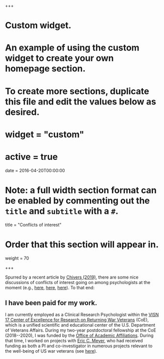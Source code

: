 +++
# Custom widget.
# An example of using the custom widget to create your own homepage section.
# To create more sections, duplicate this file and edit the values below as desired.

# widget = "custom"
# active = true
date = 2016-04-20T00:00:00

# Note: a full width section format can be enabled by commenting out the `title` and `subtitle` with a `#`.
title = "Conflicts of interest"

# Order that this section will appear in.
weight = 70

+++

Spurred by a recent article by [Chivers (2019)](https://www.nature.com/articles/d41586-019-02041-5), there are some nice discussions of conflicts of interest going on among psychologists at the moment (e.g., [here](https://twitter.com/StuartJRitchie/status/1146113067375353856), [here](https://twitter.com/IoanaA_Cristea/status/1146441218810925057), [here](https://twitter.com/hardsci/status/1146115810940739585)). To that end:

## I have been paid for my work.

I am currently employed as a Clinical Research Psychologist within the [VISN 17 Center of Excellence for Research on Returning War Veterans](https://www.mirecc.va.gov/visn17/) (CoE), which is a unified scientific and educational center of the U.S. Department of Veterans Affairs. During my two-year postdoctoral fellowship at the CoE (2018--2020), I was funded by the [Office of Academic Affiliations](https://www.va.gov/oaa/specialfellows/programs/SF_HSRD.asp?p=5). During that time, I worked on projects with [Eric C. Meyer](https://scholar.google.com/citations?user=i99DmhQAAAAJ&hl=en&oi=ao), who had received funding as both a PI and co-investigator in numerous projects relevant to the well-being of US war veterans (see [here](https://www.bswhealth.med/research/Documents/warriors-research-institute/cv-meyer-e.pdf)).











